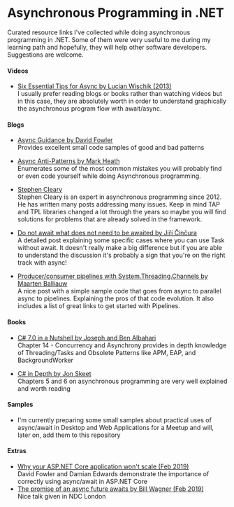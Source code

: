 ﻿# Asynchronous Programming in .NET
Curated resource links I've collected while doing asynchronous programming in .NET. Some of them were very useful to me during my learning path and hopefully, they will help other software developers. Suggestions are welcome.

#### Videos
* [Six Essential Tips for Async by Lucian Wischik (2013)](https://channel9.msdn.com/Series/Three-Essential-Tips-for-Async)  
I usually prefer reading blogs or books rather than watching videos but in this case, they are absolutely worth in order to understand graphically the asynchronous program flow with await/async.

#### Blogs
* [Async Guidance by David Fowler](https://github.com/davidfowl/AspNetCoreDiagnosticScenarios/blob/master/AsyncGuidance.md)  
Provides excellent small code samples of good and bad patterns

* [Async Anti-Patterns by Mark Heath](https://markheath.net/post/async-antipatterns)  
Enumerates some of the most common mistakes you will probably find or even code yourself while doing Asynchronous programming.

* [Stephen Cleary](https://blog.stephencleary.com)  
Stephen Cleary is an expert in asynchronous programming since 2012. He has written many posts addressing many issues. Keep in mind TAP and TPL libraries changed a lot through the years so maybe you will find solutions for problems that are already solved in the framework.

* [Do not await what does not need to be awaited by Jiří Činčura](https://www.tabsoverspaces.com/233659-do-not-await-what-does-not-need-to-be-awaited)  
A detailed post explaining some specific cases where you can use Task without await. It doesn't really make a big difference but if you are able to understand the discussion it's probably a sign that you're on the right track with async!

* [Producer/consumer pipelines with System.Threading.Channels by Maarten Balliauw](https://blog.maartenballiauw.be/post/2020/08/26/producer-consumer-pipelines-with-system-threading-channels.html)  
A nice post with a simple sample code that goes from async to parallel async to pipelines. Explaining the pros of that code evolution. It also includes a list of great links to get started with Pipelines.

#### Books
* [C# 7.0 in a Nutshell by Joseph and Ben Albahari](http://www.albahari.com/nutshell/)  
Chapter 14 - Concurrency and Asynchrony provides in depth knowledge of Threading/Tasks and Obsolete Patterns like APM, EAP, and BackgroundWorker

* [C# in Depth by Jon Skeet](https://csharpindepth.com/)  
Chapters 5 and 6 on asynchronous programming are very well explained and worth reading

#### Samples
* I'm currently preparing some small samples about practical uses of async/await in Desktop and Web Applications for a Meetup and will, later on, add them to this repository

#### Extras
* [Why your ASP.NET Core application won't scale (Feb 2019)](https://www.youtube.com/watch?v=J-xqz_ZM9Wg)  
David Fowler and Damian Edwards demonstrate the importance of correctly using async/await in ASP.NET Core
* [The promise of an async future awaits by Bill Wagner (Feb 2019)](https://www.youtube.com/watch?v=ghDS4_NFbcQ)  
Nice talk given in NDC London
